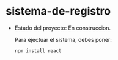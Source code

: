 # sistema-de-registro

- Estado del proyecto: En construccion.

  Para ejectuar el sistema, debes poner:

  ```npm install react```
